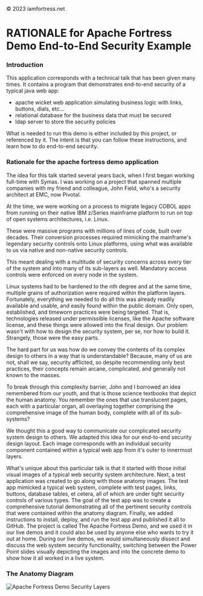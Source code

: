 © 2023 iamfortress.net
# RATIONALE for Apache Fortress Demo End-to-End Security Example

### Introduction

This application corresponds with a technical talk that has been given many times.  It contains a program that demonstrates end-to-end security of a typical java web app:
 - apache wicket web application simulating business logic with links, buttons, dials, etc...
 - relational database for the business data that must be secured
 - ldap server to store the security policies

What is needed to run this demo is either included by this project, or referenced by it.  The intent is that you can follow these instructions, and learn how to do end-to-end security.

### Rationale for the apache fortress demo application

The idea for this talk started several years back, when I first began working full-time with Symas. I was working on a project that spanned multiple companies with my friend and colleague, John Field, who's a security architect at EMC, now Pivotal.

At the time, we were working on a process to migrate legacy COBOL apps from running on their native IBM z/Series mainframe platform to run on top of open systems architectures, i.e. Linux.

These were massive programs with millions of lines of code, built over decades. Their conversion processes required mimicking the mainframe's legendary security controls onto Linux platforms, using what was available to us via native and non-native security controls.

This meant dealing with a multitude of security concerns across every tier of the system and into many of its sub-layers as well. Mandatory access controls were enforced on every node in the system.

Linux systems had to be hardened to the nth degree and at the same time, multiple grains of authorization were required within the platform layers. Fortunately, everything we needed to do all this was already readily available and usable, and easily found within the public domain.
Only open, established, and timeworn practices were being targeted. That is, technologies released under permissible licenses, like the Apache software license, and these things were allowed into the final design. Our problem wasn't with how to design the security system, per se, nor how to build it. Strangely, those were the easy parts.

The hard part for us was how do we convey the contents of its complex design to others in a way that is understandable? Because, many of us are not, shall we say, security afflicted, so despite recommending only best practices, their concepts remain arcane, complicated, and generally not known to the masses.

To break through this complexity barrier, John and I borrowed an idea remembered from our youth, and that is those science textbooks that depict the human anatomy. You remember the ones that use translucent pages, each with a particular organ, all overlaying together comprising the comprehensive image of the human body, complete with all of its sub-systems?

We thought this a good way to communicate our complicated security system design to others. We adapted this idea for our end-to-end security design layout. Each image corresponds with an individual security component contained within a typical web app from it's outer to innermost layers.

What's unique about this particular talk is that it started with those initial visual images of a typical web security system architecture.  Next, a test application was created to go along with those anatomy images. The test app mimicked a typical web system, complete with test pages, links, buttons, database tables, et cetera, all of which are under tight security controls of various types.  The goal of the test app was to create a comprehensive tutorial demonstrating all of the pertinent security controls that were contained within the anatomy diagram. Finally, we added instructions to install, deploy, and run the test app and published it all to GitHub.  The project is called The Apache Fortress Demo, and we used it in our live demos and it could also be used by anyone else who wants to try it out at home. During our live demos, we would simultaneously dissect and discuss the web system security functionality, switching between the Power Point slides visually depicting the images and into the concrete demo to show how it all worked in a live system.

### The Anatomy Diagram
 ![Apache Fortress Demo Security Layers](src/main/javadoc/doc-files/Demo2-Block-Diagram.png  "Apache Fortress Demo")


